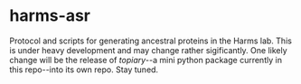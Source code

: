 # harms-asr

Protocol and scripts for generating ancestral proteins in the Harms lab.  This
is under heavy development and may change rather sigificantly.  One likely
change will be the release of *topiary*--a mini python package currently in 
this repo--into its own repo. Stay tuned.

